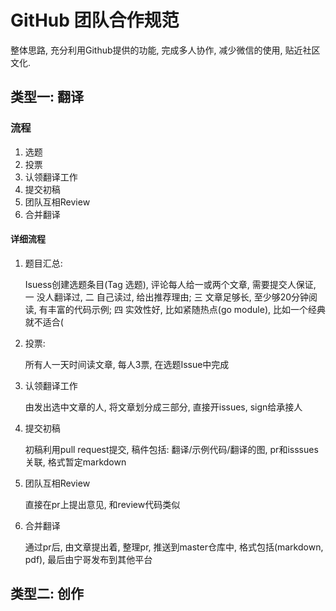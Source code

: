 # GitHub 团队合作规范

整体思路, 充分利用Github提供的功能, 完成多人协作,  减少微信的使用, 贴近社区文化.

## 类型一: 翻译

### 流程

1. 选题
2. 投票
3. 认领翻译工作
4. 提交初稿
5. 团队互相Review
6. 合并翻译

#### 详细流程

1. 题目汇总:

   Isuess创建选题条目(Tag 选题), 评论每人给一或两个文章, 需要提交人保证, 一 没人翻译过, 二 自己读过, 给出推荐理由; 三 文章足够长, 至少够20分钟阅读, 有丰富的代码示例; 四 实效性好, 比如紧随热点(go module), 比如一个经典就不适合([](http://www.cs.rochester.edu/~scott/papers/1996_PODC_queues.pd)

2. 投票:

   所有人一天时间读文章, 每人3票, 在选题Issue中完成

3. 认领翻译工作

   由发出选中文章的人, 将文章划分成三部分, 直接开issues, sign给承接人

4. 提交初稿

   初稿利用pull request提交, 稿件包括: 翻译/示例代码/翻译的图, pr和isssues关联, 格式暂定markdown

5. 团队互相Review

   直接在pr上提出意见, 和review代码类似

6. 合并翻译

   通过pr后, 由文章提出着, 整理pr, 推送到master仓库中, 格式包括(markdown, pdf), 最后由宁哥发布到其他平台

## 类型二: 创作

